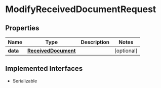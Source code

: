 

# ModifyReceivedDocumentRequest



## Properties

| Name | Type | Description | Notes |
|------------ | ------------- | ------------- | -------------|
|**data** | [**ReceivedDocument**](ReceivedDocument.md) |  |  [optional] |


## Implemented Interfaces

* Serializable


